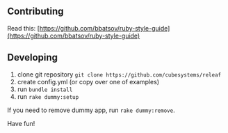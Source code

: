 ## Contributing

Read this: [https://github.com/bbatsov/ruby-style-guide](https://github.com/bbatsov/ruby-style-guide)

## Developing

1) clone git repository ```git clone https://github.com/cubesystems/releaf```
2) create config.yml (or copy over one of examples)
3) run ```bundle install```
4) run ```rake dummy:setup```

If you need to remove dummy app, run ```rake dummy:remove```.

Have fun!
